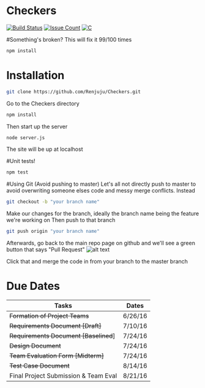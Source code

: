 # Checkers
[![Build Status](https://travis-ci.com/Renjuju/Checkers.svg?token=w4e2mxas5XbnReXXPHKx&branch=master)](https://travis-ci.com/Renjuju/Checkers)
[![Issue Count](https://codeclimate.com/repos/57abd74be0053a008f000f6f/badges/c009da508b8ba4ae7104/issue_count.svg)](https://codeclimate.com/repos/57abd74be0053a008f000f6f/feed)
[![C](https://codeclimate.com/repos/57abd74be0053a008f000f6f/badges/c009da508b8ba4ae7104/gpa.svg)](https://codeclimate.com/repos/57abd74be0053a008f000f6f/feed)

#Something's broken? This will fix it 99/100 times
```bash
npm install
```

# Installation
```bash
git clone https://github.com/Renjuju/Checkers.git
```
Go to the Checkers directory
```bash
npm install
```
Then start up the server
```bash
node server.js
```
The site will be up at localhost

#Unit tests!
```bash
npm test
```

#Using Git (Avoid pushing to master)
Let's all not directly push to master to avoid overwriting someone elses code and messy merge conflicts. Instead
```bash
git checkout -b "your branch name"
```
Make our changes for the branch, ideally the branch name being the feature we're working on
Then push to that branch
```bash
git push origin "your branch name"
```
Afterwards, go back to the main repo page on github and we'll see a green button that says "Pull Request"
![alt text](http://i.imgur.com/CBYJXoS.png "Pull request")

Click that and merge the code in from your branch to the master branch
# Due Dates
|Tasks   |Dates   |
|---|---|
|~~Formation of Project Teams~~|6/26/16|
|~~Requirements Document [Draft]~~|7/10/16|
|~~Requirements Document [Baselined~~]|7/24/16|
|~~Design Document~~|7/24/16|
|~~Team Evaluation Form [Midterm]~~|7/24/16|
|~~Test Case Document~~|8/14/16   |
|Final Project Submission & Team Eval|8/21/16|
